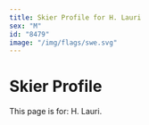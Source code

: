 ```yaml
---
title: Skier Profile for H. Lauri
sex: "M"
id: "8479"
image: "/img/flags/swe.svg" 
---
```


# Skier Profile

This page is for: H. Lauri.
    
